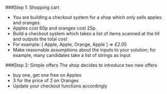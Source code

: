 ###Step 1: Shopping cart
- You are building a checkout system for a shop which only sells apples and
oranges.
- Apples cost 60p and oranges cost 25p.
- Build a checkout system which takes a list of items scanned at the till and outputs
the total cost
- For example: [ Apple, Apple, Orange, Apple ] => £2.05
- Make reasonable assumptions about the inputs to your solution; for example, many
candidates take a list of strings as input

###Step 2: Simple offers
The shop decides to introduce two new offers
- buy one, get one free on Apples 
- 3 for the price of 2 on Oranges
- Update your checkout functions accordingly
